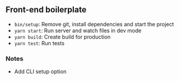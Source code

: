 ## Front-end boilerplate

+ `bin/setup`: Remove git, install dependencies and start the project
+ `yarn start`: Run server and watch files in dev mode
+ `yarn build`: Create build for production
+ `yarn test`: Run tests

### Notes
+ Add CLI setup option
